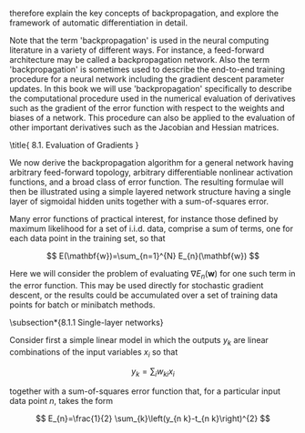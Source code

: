 therefore explain the key concepts of backpropagation, and explore the framework of automatic differentiation in detail.

Note that the term 'backpropagation' is used in the neural computing literature in a variety of different ways. For instance, a feed-forward architecture may be called a backpropagation network. Also the term 'backpropagation' is sometimes used to describe the end-to-end training procedure for a neural network including the gradient descent parameter updates. In this book we will use 'backpropagation' specifically to describe the computational procedure used in the numerical evaluation of derivatives such as the gradient of the error function with respect to the weights and biases of a network. This procedure can also be applied to the evaluation of other important derivatives such as the Jacobian and Hessian matrices.

\title{
8.1. Evaluation of Gradients
}

We now derive the backpropagation algorithm for a general network having arbitrary feed-forward topology, arbitrary differentiable nonlinear activation functions, and a broad class of error function. The resulting formulae will then be illustrated using a simple layered network structure having a single layer of sigmoidal hidden units together with a sum-of-squares error.

Many error functions of practical interest, for instance those defined by maximum likelihood for a set of i.i.d. data, comprise a sum of terms, one for each data point in the training set, so that

$$
E(\mathbf{w})=\sum_{n=1}^{N} E_{n}(\mathbf{w})
$$

Here we will consider the problem of evaluating $\nabla E_{n}(\mathbf{w})$ for one such term in the error function. This may be used directly for stochastic gradient descent, or the results could be accumulated over a set of training data points for batch or minibatch methods.

\subsection*{8.1.1 Single-layer networks}

Consider first a simple linear model in which the outputs $y_{k}$ are linear combinations of the input variables $x_{i}$ so that

$$
y_{k}=\sum_{i} w_{k i} x_{i}
$$

together with a sum-of-squares error function that, for a particular input data point $n$, takes the form

$$
E_{n}=\frac{1}{2} \sum_{k}\left(y_{n k}-t_{n k}\right)^{2}
$$